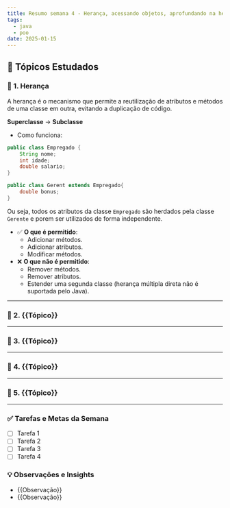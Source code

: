 ```yaml
---
title: Resumo semana 4 - Herança, acessando objetos, aprofundando na herança
tags:
  - java
  - poo
date: 2025-01-15
---
```


## 📖 Tópicos Estudados  

### 🧩 1. Herança
 
A herança é o mecanismo que permite a reutilização de atributos e métodos de uma classe em outra, evitando a duplicação de código.

**Superclasse** -> **Subclasse**

- Como funciona:
```java
public class Empregado {
	String nome;
	int idade;
	double salario;
}

public class Gerent extends Empregado{
	double bonus;
}
```
Ou seja, todos os atributos da classe ``Empregado`` são herdados pela classe ``Gerente`` e porem ser utilizados de forma independente.

- ✅ **O que é permitido**:
	- Adicionar métodos.
	- Adicionar atributos.
	- Modificar métodos.
- ❌ **O que não é permitido**:
	- Remover métodos.
	- Remover atributos.
	- Estender uma segunda classe (herança múltipla direta não é suportada pelo Java).

---

### 🧩 2. {{Tópico}}  


---

### 🧩 3. {{Tópico}}  


---

### 🧩 4. {{Tópico}}  


---

### 🧩 5. {{Tópico}}


---

### ✅ **Tarefas e Metas da Semana**

- [ ] Tarefa 1
- [ ] Tarefa 2
- [ ] Tarefa 3
- [ ] Tarefa 4

### 💡 **Observações e Insights**

- {{Observação}}
- {{Observação}}

